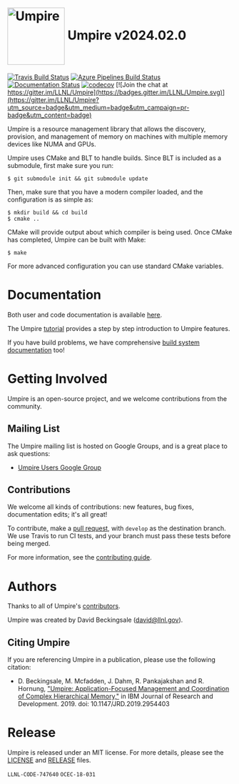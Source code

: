 # <img src="https://cdn.rawgit.com/LLNL/Umpire/develop/share/umpire/logo/umpire-logo.png" width="128" valign="middle" alt="Umpire"/>  Umpire v2024.02.0

[![Travis Build Status](https://travis-ci.com/LLNL/Umpire.svg?branch=develop)](https://travis-ci.com/LLNL/Umpire)
[![Azure Pipelines Build Status](https://dev.azure.com/davidbeckingsale/Umpire/_apis/build/status/LLNL.Umpire?branchName=develop)](https://dev.azure.com/davidbeckingsale/Umpire/_build/latest?definitionId=1&branchName=develop)
[![Documentation Status](https://readthedocs.org/projects/umpire/badge/?version=develop)](https://umpire.readthedocs.io/en/develop/?badge=develop)
[![codecov](https://codecov.io/gh/LLNL/Umpire/branch/develop/graph/badge.svg)](https://codecov.io/gh/LLNL/Umpire) [![Join the chat at https://gitter.im/LLNL/Umpire](https://badges.gitter.im/LLNL/Umpire.svg)](https://gitter.im/LLNL/Umpire?utm_source=badge&utm_medium=badge&utm_campaign=pr-badge&utm_content=badge)

Umpire is a resource management library that allows the discovery, provision,
and management of memory on machines with multiple memory devices like NUMA and GPUs.

Umpire uses CMake and BLT to handle builds. Since BLT is included as a
submodule, first make sure you run:

    $ git submodule init && git submodule update

Then, make sure that you have a modern compiler loaded, and the configuration is as
simple as:

    $ mkdir build && cd build
    $ cmake ..

CMake will provide output about which compiler is being used. Once CMake has
completed, Umpire can be built with Make:

    $ make

For more advanced configuration you can use standard CMake variables.

# Documentation

Both user and code documentation is available [here](http://umpire.readthedocs.io/).

The Umpire [tutorial](https://umpire.readthedocs.io/en/develop/sphinx/tutorial.html) provides a step by step introduction to Umpire features.

If you have build problems, we have comprehensive [build system documentation](https://umpire.readthedocs.io/en/develop/sphinx/advanced_configuration.html) too!

# Getting Involved

Umpire is an open-source project, and we welcome contributions from the community.

## Mailing List

The Umpire mailing list is hosted on Google Groups, and is a great place to ask questions:
- [Umpire Users Google Group](https://groups.google.com/forum/#!forum/umpire-users)

## Contributions

We welcome all kinds of contributions: new features, bug fixes, documentation edits; it's all great!

To contribute, make a [pull request](https://github.com/LLNL/Umpire/compare), with `develop` as the destination branch.
We use Travis to run CI tests, and your branch must pass these tests before being merged.

For more information, see the [contributing guide](https://github.com/LLNL/Umpire/blob/develop/CONTRIBUTING.md).

# Authors

Thanks to all of Umpire's
[contributors](https://github.com/LLNL/Umpire/graphs/contributors).

Umpire was created by David Beckingsale (david@llnl.gov).

## Citing Umpire

If you are referencing Umpire in a publication, please use the following citation:

- D. Beckingsale, M. Mcfadden, J. Dahm, R. Pankajakshan and R. Hornung, ["Umpire: Application-Focused Management and Coordination of Complex Hierarchical Memory,"](https://ieeexplore.ieee.org/document/8907404) in IBM Journal of Research and Development. 2019. doi: 10.1147/JRD.2019.2954403

# Release

Umpire is released under an MIT license. For more details, please see the
[LICENSE](./LICENSE) and [RELEASE](./RELEASE) files.

`LLNL-CODE-747640`
`OCEC-18-031`
